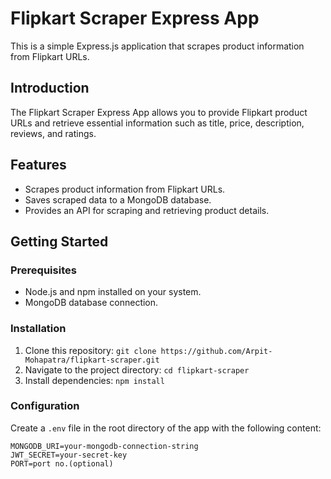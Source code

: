 # Flipkart Scraper Express App

This is a simple Express.js application that scrapes product information from Flipkart URLs.

## Introduction

The Flipkart Scraper Express App allows you to provide Flipkart product URLs and retrieve essential information such as title, price, description, reviews, and ratings.

## Features

- Scrapes product information from Flipkart URLs.
- Saves scraped data to a MongoDB database.
- Provides an API for scraping and retrieving product details.

## Getting Started

### Prerequisites

- Node.js and npm installed on your system.
- MongoDB database connection.

### Installation

1. Clone this repository: `git clone https://github.com/Arpit-Mohapatra/flipkart-scraper.git`
2. Navigate to the project directory: `cd flipkart-scraper`
3. Install dependencies: `npm install`

### Configuration

Create a `.env` file in the root directory of the app with the following content:

```plaintext
MONGODB_URI=your-mongodb-connection-string
JWT_SECRET=your-secret-key
PORT=port no.(optional)
